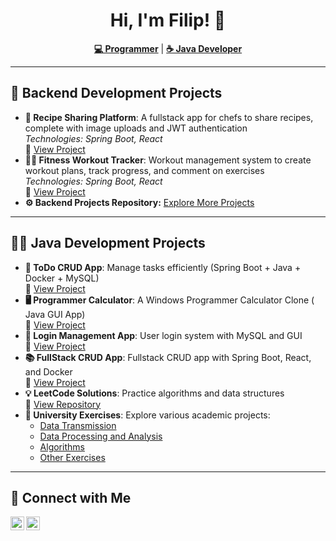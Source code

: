 <h1 align="center">Hi, I'm Filip! 👋</h1>
<p align="center">
  <a href="https://github.com/TraperRoku"><strong>💻 Programmer</strong></a> | 
  <a href="https://www.linkedin.com/in/filip-ka%C5%BAmierczak-3b20172b5/"><strong>☕ Java Developer</strong></a>
</p>

---

<h2>🚀 Backend Development Projects</h2>
<ul>
  <li>
    <b>🍴 Recipe Sharing Platform</b>: A fullstack app for chefs to share recipes, complete with image uploads and JWT authentication 
    <br><i>Technologies: Spring Boot, React</i>
    <br>🔗 <a href="https://github.com/TraperRoku/Backend-Projects/tree/main/Recipe-Sharing-Platform">View Project</a>
  </li>

  <li>
    <b>🏋️‍♀️ Fitness Workout Tracker</b>: Workout management system to create workout plans, track progress, and comment on exercises 
    <br><i>Technologies: Spring Boot, React</i>
    <br>🔗 <a href="https://github.com/TraperRoku/Backend-Projects/tree/main/FitnessTracker">View Project</a>
  </li>

  <li>
    <b>⚙️ Backend Projects Repository:</b> <a href="https://github.com/TraperRoku/Backend-Projects/tree/main">Explore More Projects</a>
  </li>
</ul>

---

<h2>👨‍💻 Java Development Projects</h2>
<ul>
  <li>
    <b>📝 ToDo CRUD App</b>: Manage tasks efficiently (Spring Boot + Java + Docker + MySQL)
    <br>🔗 <a href="https://github.com/TraperRoku/todoApp/tree/main">View Project</a>
  </li>

  <li>
    <b>🖥 Programmer Calculator</b>: A Windows Programmer Calculator Clone ( Java GUI App)
    <br>🔗 <a href="https://github.com/TraperRoku/ProgrammerCalculator/tree/main">View Project</a>
  </li>

  <li>
    <b>🔐 Login Management App</b>: User login system with MySQL and GUI 
    <br>🔗 <a href="https://github.com/TraperRoku/JavaGUI/tree/main">View Project</a>
  </li>

  <li>
    <b>📚 FullStack CRUD App</b>: Fullstack CRUD app with Spring Boot, React, and Docker
    <br>🔗 <a href="https://github.com/TraperRoku/FullstackLibraryApp">View Project</a>
  </li>

  <li>
    <b>💡 LeetCode Solutions</b>: Practice algorithms and data structures
    <br>🔗 <a href="https://github.com/TraperRoku/LeetCode">View Repository</a>
  </li>

  <li>
    <b>🏫 University Exercises</b>: Explore various academic projects:
    <ul>
      <li><a href="https://github.com/TraperRoku/ZUT-TD">Data Transmission</a></li>
      <li><a href="https://github.com/TraperRoku/Data-Processing-and-Analysis">Data Processing and Analysis</a></li>
      <li><a href="https://github.com/TraperRoku/Algorithms">Algorithms</a></li>
      <li><a href="https://github.com/TraperRoku/Other-Small-University-Exercises">Other Exercises</a></li>
    </ul>
  </li>
</ul>

---

<h2>🤳 Connect with Me</h2>
<p>
  <a href="https://www.linkedin.com/in/filip-ka%C5%BAmierczak-3b20172b5/">
    <img align="left" alt="LinkedIn" width="22px" src="https://raw.githubusercontent.com/paulrobertlloyd/socialmediaicons/main/linkedin-48x48.png" />
  </a>
  <a href="https://github.com/TraperRoku">
    <img align="left" alt="GitHub" width="22px" src="https://cdn-icons-png.flaticon.com/512/25/25231.png" />
  </a>
</p>
<br/>
